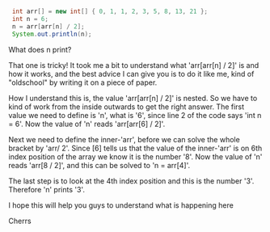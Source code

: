 ```java

 int arr[] = new int[] { 0, 1, 1, 2, 3, 5, 8, 13, 21 };
 int n = 6;
 n = arr[arr[n] / 2];
 System.out.println(n);

```

What does n print?

That one is tricky!
It took me a bit to understand what 'arr[arr[n] / 2]' is and how it works, and the best advice I can give you is to do it like me,
kind of "oldschool" by writing it on a piece of paper.

How I understand this is, the value 'arr[arr[n] / 2]' is nested. So we have to kind of work from the inside outwards
to get the right answer.
The first value we need to define is 'n', what is '6', since line 2 of the code says 'int n = 6'.
Now the value of 'n' reads 'arr[arr[6] / 2]'.

Next we need to define the inner-'arr', before we can solve the whole bracket by 'arr/ 2'.
Since [6] tells us that the value of the inner-'arr' is on 6th index position of the array we know it is the number '8'.
Now the value of 'n' reads 'arr[8 / 2]', and this can be solved to 'n = arr[4]'.

The last step is to look at the 4th index position and this is the number '3'. 
Therefore 'n' prints '3'.

I hope this will help you guys to understand what is happening here 

Cherrs
